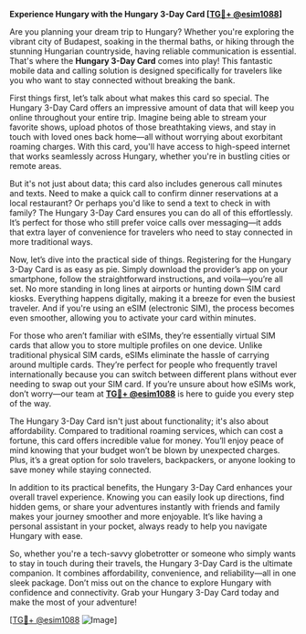 **Experience Hungary with the Hungary 3-Day Card [[TG💪+ @esim1088](https://t.me/s/esim1088)]**

Are you planning your dream trip to Hungary? Whether you're exploring the vibrant city of Budapest, soaking in the thermal baths, or hiking through the stunning Hungarian countryside, having reliable communication is essential. That's where the **Hungary 3-Day Card** comes into play! This fantastic mobile data and calling solution is designed specifically for travelers like you who want to stay connected without breaking the bank.

First things first, let’s talk about what makes this card so special. The Hungary 3-Day Card offers an impressive amount of data that will keep you online throughout your entire trip. Imagine being able to stream your favorite shows, upload photos of those breathtaking views, and stay in touch with loved ones back home—all without worrying about exorbitant roaming charges. With this card, you'll have access to high-speed internet that works seamlessly across Hungary, whether you're in bustling cities or remote areas.

But it's not just about data; this card also includes generous call minutes and texts. Need to make a quick call to confirm dinner reservations at a local restaurant? Or perhaps you'd like to send a text to check in with family? The Hungary 3-Day Card ensures you can do all of this effortlessly. It’s perfect for those who still prefer voice calls over messaging—it adds that extra layer of convenience for travelers who need to stay connected in more traditional ways.

Now, let’s dive into the practical side of things. Registering for the Hungary 3-Day Card is as easy as pie. Simply download the provider’s app on your smartphone, follow the straightforward instructions, and voila—you’re all set. No more standing in long lines at airports or hunting down SIM card kiosks. Everything happens digitally, making it a breeze for even the busiest traveler. And if you're using an eSIM (electronic SIM), the process becomes even smoother, allowing you to activate your card within minutes.

For those who aren’t familiar with eSIMs, they’re essentially virtual SIM cards that allow you to store multiple profiles on one device. Unlike traditional physical SIM cards, eSIMs eliminate the hassle of carrying around multiple cards. They’re perfect for people who frequently travel internationally because you can switch between different plans without ever needing to swap out your SIM card. If you’re unsure about how eSIMs work, don’t worry—our team at **[TG💪+ @esim1088](https://t.me/s/esim1088)** is here to guide you every step of the way.

The Hungary 3-Day Card isn't just about functionality; it's also about affordability. Compared to traditional roaming services, which can cost a fortune, this card offers incredible value for money. You’ll enjoy peace of mind knowing that your budget won’t be blown by unexpected charges. Plus, it’s a great option for solo travelers, backpackers, or anyone looking to save money while staying connected.

In addition to its practical benefits, the Hungary 3-Day Card enhances your overall travel experience. Knowing you can easily look up directions, find hidden gems, or share your adventures instantly with friends and family makes your journey smoother and more enjoyable. It’s like having a personal assistant in your pocket, always ready to help you navigate Hungary with ease.

So, whether you're a tech-savvy globetrotter or someone who simply wants to stay in touch during their travels, the Hungary 3-Day Card is the ultimate companion. It combines affordability, convenience, and reliability—all in one sleek package. Don’t miss out on the chance to explore Hungary with confidence and connectivity. Grab your Hungary 3-Day Card today and make the most of your adventure!

[[TG💪+ @esim1088](https://t.me/s/esim1088) ![Image](https://i.postimg.cc/Y0z9fWf4/image.png)]